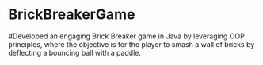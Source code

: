 # BrickBreakerGame

#Developed an engaging Brick Breaker game in Java by leveraging OOP principles, where the objective is for the player to smash a wall of bricks by deflecting a bouncing ball with a paddle.
